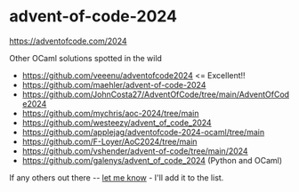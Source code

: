 # advent-of-code-2024

https://adventofcode.com/2024

Other OCaml solutions spotted in the wild
- https://github.com/veeenu/adventofcode2024    <= Excellent!!
- https://github.com/maehler/advent-of-code-2024
- https://github.com/JohnCosta27/AdventOfCode/tree/main/AdventOfCode2024
- https://github.com/mychris/aoc-2024/tree/main
- https://github.com/westeezy/advent_of_code_2024
- https://github.com/applejag/adventofcode-2024-ocaml/tree/main
- https://github.com/F-Loyer/AoC2024/tree/main
- https://github.com/vshender/advent-of-code/tree/main/2024
- https://github.com/galenys/advent_of_code_2024    (Python and OCaml)


If any others out there -- [let me know](https://github.com/whoek/advent-of-code-2024/issues/new) - I'll add it to the list.
